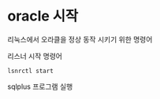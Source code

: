 
# oracle 시작

리눅스에서 오라클을 정상 동작 시키기 위한 명령어

리스너 시작 명령어
```
lsnrctl start
```

sqlplus 프로그램 실행
```

```